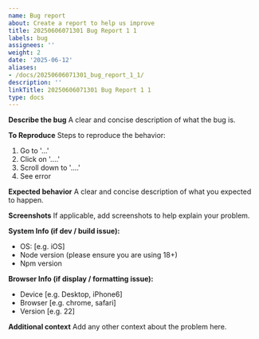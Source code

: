 ```yaml
---
name: Bug report
about: Create a report to help us improve
title: 20250606071301 Bug Report 1 1
labels: bug
assignees: ''
weight: 2
date: '2025-06-12'
aliases:
- /docs/20250606071301_bug_report_1_1/
description: ''
linkTitle: 20250606071301 Bug Report 1 1
type: docs
---
```


**Describe the bug**
A clear and concise description of what the bug is.

**To Reproduce**
Steps to reproduce the behavior:

1. Go to '...'
2. Click on '....'
3. Scroll down to '....'
4. See error

**Expected behavior**
A clear and concise description of what you expected to happen.

**Screenshots**
If applicable, add screenshots to help explain your problem.

**System Info (if dev / build issue):**

- OS: [e.g. iOS]
- Node version (please ensure you are using 18+)
- Npm version

**Browser Info (if display / formatting issue):**

- Device [e.g. Desktop, iPhone6]
- Browser [e.g. chrome, safari]
- Version [e.g. 22]

**Additional context**
Add any other context about the problem here.
